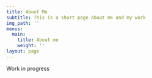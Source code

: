 ```yaml
---
title: About Me
subtitle: This is a short page about me and my work
img_path: ''
menus:
  main:
    title: About me
    weight: ''
layout: page
---
```

Work in progress
